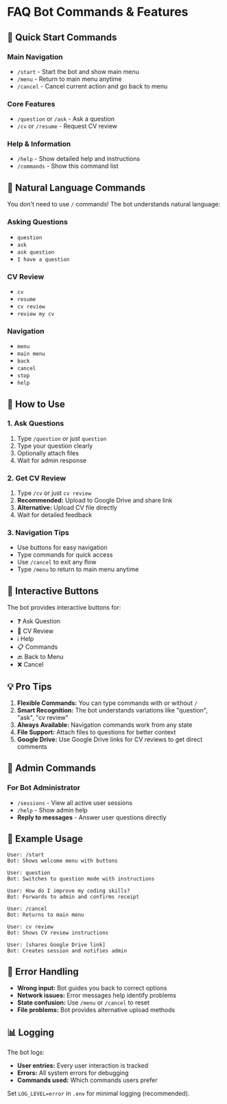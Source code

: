 # FAQ Bot Commands & Features

## 🚀 Quick Start Commands

### Main Navigation
- `/start` - Start the bot and show main menu
- `/menu` - Return to main menu anytime
- `/cancel` - Cancel current action and go back to menu

### Core Features
- `/question` or `/ask` - Ask a question 
- `/cv` or `/resume` - Request CV review

### Help & Information
- `/help` - Show detailed help and instructions
- `/commands` - Show this command list

## 💬 Natural Language Commands

You don't need to use `/` commands! The bot understands natural language:

### Asking Questions
- `question`
- `ask`
- `ask question`
- `I have a question`

### CV Review
- `cv`
- `resume` 
- `cv review`
- `review my cv`

### Navigation
- `menu`
- `main menu`
- `back`
- `cancel`
- `stop`
- `help`

## 🎯 How to Use

### 1. Ask Questions
1. Type `/question` or just `question`
2. Type your question clearly
3. Optionally attach files
4. Wait for admin response

### 2. Get CV Review
1. Type `/cv` or just `cv review`
2. **Recommended:** Upload to Google Drive and share link
3. **Alternative:** Upload CV file directly
4. Wait for detailed feedback

### 3. Navigation Tips
- Use buttons for easy navigation
- Type commands for quick access
- Use `/cancel` to exit any flow
- Type `/menu` to return to main menu anytime

## 🤖 Interactive Buttons

The bot provides interactive buttons for:
- ❓ Ask Question
- 📄 CV Review  
- ℹ️ Help
- 📋 Commands
- 🔙 Back to Menu
- ❌ Cancel

## 💡 Pro Tips

1. **Flexible Commands:** You can type commands with or without `/`
2. **Smart Recognition:** The bot understands variations like "question", "ask", "cv review"
3. **Always Available:** Navigation commands work from any state
4. **File Support:** Attach files to questions for better context
5. **Google Drive:** Use Google Drive links for CV reviews to get direct comments

## 🔧 Admin Commands

### For Bot Administrator
- `/sessions` - View all active user sessions
- `/help` - Show admin help
- **Reply to messages** - Answer user questions directly

## 📝 Example Usage

```
User: /start
Bot: Shows welcome menu with buttons

User: question
Bot: Switches to question mode with instructions

User: How do I improve my coding skills?
Bot: Forwards to admin and confirms receipt

User: /cancel  
Bot: Returns to main menu

User: cv review
Bot: Shows CV review instructions

User: [shares Google Drive link]
Bot: Creates session and notifies admin
```

## 🚨 Error Handling

- **Wrong input:** Bot guides you back to correct options
- **Network issues:** Error messages help identify problems  
- **State confusion:** Use `/menu` or `/cancel` to reset
- **File problems:** Bot provides alternative upload methods

## 📊 Logging

The bot logs:
- **User entries:** Every user interaction is tracked
- **Errors:** All system errors for debugging
- **Commands used:** Which commands users prefer

Set `LOG_LEVEL=error` in `.env` for minimal logging (recommended).